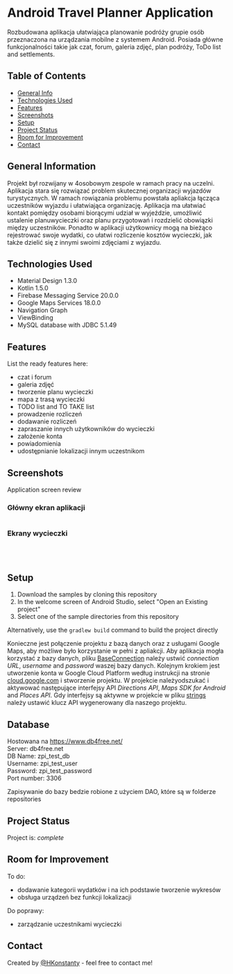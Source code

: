 # Android Travel Planner Application
Rozbudowana aplikacja ułatwiająca planowanie podróży grupie osób przeznaczona na urządzania mobilne z systemem Android.
Posiada główne funkcjonalności takie jak czat, forum, galeria zdjęć, plan podróży, ToDo list and settlements.

## Table of Contents
* [General Info](#general-information)
* [Technologies Used](#technologies-used)
* [Features](#features)
* [Screenshots](#screenshots)
* [Setup](#setup)
* [Project Status](#project-status)
* [Room for Improvement](#room-for-improvement)
* [Contact](#contact)


## General Information
Projekt był rozwijany w 4osobowym zespole w ramach pracy na uczelni. Aplikacja stara się rozwiązać problem skutecznej
organizacji wyjazdów turystycznych. W ramach rowiązania problemu powstała apliakcja łącząca uczestników wyjazdu i ułatwiająca organizację.
Aplikacja ma ułatwiać kontakt pomiędzy osobami biorącymi udział w wyjeździe, umożliwić ustalenie planuwycieczki oraz planu przygotowań
i rozdzielić obowiązki między uczestników. Ponadto w aplikacji użytkownicy mogą na bieżąco rejestrować swoje wydatki,
co ułatwi rozliczenie kosztów wycieczki, jak także dzielić się z innymi swoimi zdjęciami z wyjazdu. 


## Technologies Used
- Material Design 1.3.0
- Kotlin 1.5.0
- Firebase Messaging Service 20.0.0
- Google Maps Services 18.0.0
- Navigation Graph
- ViewBinding
- MySQL database with JDBC 5.1.49


## Features
List the ready features here:
* czat i forum
* galeria zdjęć
* tworzenie planu wycieczki
* mapa z trasą wycieczki
* TODO list and TO TAKE list
* prowadzenie rozliczeń
* dodawanie rozliczeń
* zapraszanie innych użytkowników do wycieczki
* założenie konta
* powiadomienia
* udostępnianie lokalizacji innym uczestnikom
 

## Screenshots
Application screen review
### Główny ekran aplikacji
<p align="center">
	<img scr="./ZPI/screenshot/app_main_screen.png" width="250">
</p>

### Ekrany wycieczki

<p align="center">
	<img scr="./ZPI/screenshot/trip_main_screen.png" width="250">
	<img scr="./ZPI/screenshot/todo_screen.png" width="250">
	<img scr="./ZPI/screenshot/trip_plan_screen.png" width="250">
	<img scr="./ZPI/screenshot/map_screen.png" width="250">
	<img scr="./ZPI/screenshot/settlements_screen.png" width="250">
</p>

## Setup
1. Download the samples by cloning this repository
2. In the welcome screen of Android Studio, select "Open an Existing project"
3. Select one of the sample directories from this repository

Alternatively, use the `gradlew build` command to build the project directly

Konieczne jest połączenie projektu z bazą danych oraz z usługami Google Maps, aby możliwe było korzystanie w pełni z apliakcji.
Aby aplikacja mogła korzystać z bazy danych, pliku [BaseConnection](./ZPI/app/src/main/java/com/example/zpi/data_handling/BaseConnection.java) należy ustwić _connection URL_,
_username_ and _password_ waszej bazy danych. Kolejnym krokiem jest utworzenie konta w Google Cloud Platform według instrukcji
na stronie [cloud.google.com](https://cloud.google.com/apigee/docs/hybrid/v1.3/precog-gcpaccount) i stworzenie projektu.
W projekcie należyodszukać i aktywować następujące interfejsy API _Directions API_, _Maps SDK for Android_ and _Places API_.
Gdy interfejsy są aktywne w projekcie w pliku [strings](./ZPI/app/src/main/res/values/strings.xml) należy ustawić klucz API wygenerowany dla naszego projektu.

## Database
Hostowana na https://www.db4free.net/  
Server: db4free.net  
DB Name: zpi_test_db  
Username: zpi_test_user  
Password: zpi_test_password  
Port number: 3306    

Zapisywanie do bazy bedzie robione z użyciem DAO, które są w folderze repositories


## Project Status
Project is: _complete_


## Room for Improvement
To do:
* dodawanie kategorii wydatków i na ich podstawie tworzenie wykresów
* obsługa urządzeń bez funkcji lokalizacji


Do poprawy:
* zarządzanie uczestnikami wycieczki

## Contact
Created by [@HKonstanty](https://github.com/HKonstanty/HKonstanty) - feel free to contact me!